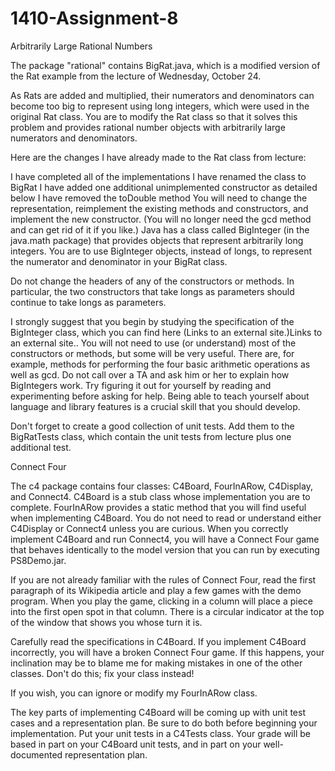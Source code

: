 # 1410-Assignment-8

Arbitrarily Large Rational Numbers

The package "rational" contains BigRat.java, which is a modified version of the Rat example from the lecture of Wednesday, October 24.

As Rats are added and multiplied, their numerators and denominators can become too big to represent using long integers, which were used in the original Rat class.  You are to modify the Rat class so that it solves this problem and provides rational number objects with arbitrarily large numerators and denominators.

Here are the changes I have already made to the Rat class from lecture:

I have completed all of the implementations
I have renamed the class to BigRat
I have added one additional unimplemented constructor as detailed below
I have removed the toDouble method
You will need to change the representation, reimplement the existing methods and constructors, and implement the new constructor. (You will no longer need the gcd method and can get rid of it if you like.)  Java has a class called BigInteger (in the java.math package) that provides objects that represent arbitrarily long integers. You are to use BigInteger objects, instead of longs, to represent the numerator and denominator in your BigRat class.

Do not change the headers of any of the constructors or methods.  In particular, the two constructors that take longs as parameters should continue to take longs as parameters.

I strongly suggest that you begin by studying the specification of the BigInteger class, which you can find here (Links to an external site.)Links to an external site.. You will not need to use (or understand) most of the constructors or methods, but some will be very useful.  There are, for example, methods for performing the four basic arithmetic operations as well as gcd.  Do not call over a TA and ask him or her to explain how BigIntegers work. Try figuring it out for yourself by reading and experimenting before asking for help.  Being able to teach yourself about language and library features is a crucial skill that you should develop.

Don't forget to create a good collection of unit tests.  Add them to the BigRatTests class, which contain the unit tests from lecture plus one additional test.


Connect Four

The c4 package contains four classes:  C4Board, FourInARow, C4Display, and Connect4.  C4Board is a stub class whose implementation you are to complete.  FourInARow provides a static method that you will find useful when implementing C4Board.  You do not need to read or understand either C4Display or Connect4 unless you are curious.  When you correctly implement C4Board and run Connect4, you will have a Connect Four game that behaves identically to the model version that you can run by executing PS8Demo.jar.

If you are not already familiar with the rules of Connect Four, read the first paragraph of its Wikipedia article and play a few games with the demo program.  When you play the game, clicking in a column will place a piece into the first open spot in that column.  There is a circular indicator at the top of the window that shows you whose turn it is.

Carefully read the specifications in C4Board.  If you implement C4Board incorrectly, you will have a broken Connect Four game. If this happens, your inclination may be to blame me for making mistakes in one of the other classes.  Don't do this; fix your class instead! 

If you wish, you can ignore or modify my FourInARow class.

The key parts of implementing C4Board will be coming up with unit test cases and a representation plan.  Be sure to do both before beginning your implementation.  Put your unit tests in a C4Tests class.  Your grade will be based in part on your C4Board unit tests, and in part on your well-documented representation plan.
